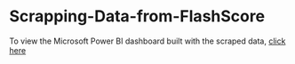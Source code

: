 # Scrapping-Data-from-FlashScore

To view the Microsoft Power BI dashboard built with the scraped data, [click here](https://app.powerbi.com/view?r=eyJrIjoiMWVmYjNiNmMtZjJiYy00MDQ5LWJlMmQtOWNhODk5Y2U5MDc5IiwidCI6ImUwZjMzNzkwLTM1ZTItNGUwYy04NDU0LWM1OWQzNTU5NDY0YyJ9&embedImagePlaceholder=true)
